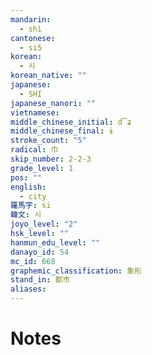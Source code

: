 ```yaml
---
mandarin:
  - shì
cantonese:
  - si5
korean:
  - 시
korean_native: ""
japanese:
  - SHI
japanese_nanori: ""
vietnamese:
middle_chinese_initial: d͡ʑ
middle_chinese_final: ɨ
stroke_count: "5"
radical: 巾
skip_number: 2-2-3
grade_level: 1
pos: ""
english:
  - city
羅馬字: si
韓文: 시
joyo_level: "2"
hsk_level: ""
hanmun_edu_level: ""
danayo_id: 54
mc_id: 668
graphemic_classification: 象形
stand_in: 都市
aliases:
---
```


# Notes
